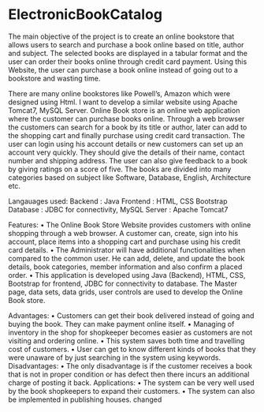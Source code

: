 # ElectronicBookCatalog
   The main objective of the project is to create an online bookstore that allows users to search and purchase a book online based on title, author and subject. The selected books are displayed in a tabular format and the user can order their books online through credit card payment. Using this Website, the user can purchase a book online instead of going out to a bookstore and wasting time. 
    
   There are many online bookstores like Powell’s, Amazon which were designed using Html. I want to develop a similar website using Apache Tomcat7, MySQL Server. Online Book store is an online web application where the customer can purchase books online. Through a web browser the customers can search for a book by its title or author, later can add to the shopping cart and finally purchase using credit card transaction. The user can login using his account details or new customers can set up an account very quickly. They should give the details of their name, contact number and shipping address. The user can also give feedback to a book by giving ratings on a score of five. The books are divided into many categories based on subject like Software, Database, English, Architecture etc. 


Langauages used:
  Backend : Java
  Frontend : HTML, CSS Bootstrap
  Database : JDBC for connectivity, MySQL
  Server : Apache Tomcat7

Features:
  •	The Online Book Store Website provides customers with online shopping through a web browser. A customer can, create, sign into his account, place items into a shopping cart and purchase using his credit card details. 
  •	The Administrator will have additional functionalities when compared to the common user. He can add, delete, and update the book details, book categories, member information and also confirm a placed order. 
  •	This application is developed using Java (Backend), HTML, CSS, Bootstrap for frontend, JDBC for connectivity to database. The Master page, data sets, data grids, user controls are used to develop the Online Book store.

Advantages:
  •	Customers can get their book delivered instead of going and buying the book. They can make payment online itself.
  •	Managing of inventory in the shop for shopkeeper becomes easier as customers are not visiting and ordering online.
  •	This system saves both time and travelling cost of customers.
  •	User can get to know different kinds of books that they were unaware of by just searching in the system using keywords.
  Disadvantages:
  •	The only disadvantage is if the customer receives a book that is not in proper condition or has defect then there incurs an additional charge of posting it back. 
  Applications:
  •	The system can be very well used by the book shopkeepers to expand their customers.
  •	The system can also be implemented in publishing houses.
changed

